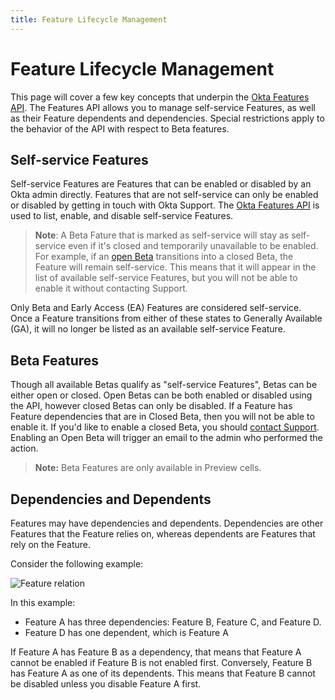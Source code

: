 ```yaml
---
title: Feature Lifecycle Management
---
```


# Feature Lifecycle Management

This page will cover a few key concepts that underpin the [Okta Features API](/docs/reference/api/features/). The Features API allows you to manage self-service Features, as well as their Feature dependents and dependencies. Special restrictions apply to the behavior of the API with respect to Beta features.

## Self-service Features

Self-service Features are Features that can be enabled or disabled by an Okta admin directly. Features that are not self-service can only be enabled or disabled by getting in touch with Okta Support. The [Okta Features API](/docs/reference/api/features/) is used to list, enable, and disable self-service Features.

> **Note**: A Beta Fature that is marked as self-service will stay as self-service even if it's closed and temporarily unavailable to be enabled. For example, if an [open Beta](#beta-features) transitions into a closed Beta, the Feature will remain self-service. This means that it will appear in the list of available self-service Features, but you will not be able to enable it without contacting Support.

Only Beta and Early Access (EA) Features are considered self-service. Once a Feature transitions from either of these states to Generally Available (GA), it will no longer be listed as an available self-service Feature.

## Beta Features

Though all available Betas qualify as "self-service Features", Betas can be either open or closed. Open Betas can be both enabled or disabled using the API, however closed Betas can only be disabled. If a Feature has Feature dependencies that are in Closed Beta, then you will not be able to enable it. If you'd like to enable a closed Beta, you should [contact Support](mailto:support@okta.com). Enabling an Open Beta will trigger an email to the admin who performed the action.

> **Note:** Beta Features are only available in Preview cells.

## Dependencies and Dependents

Features may have dependencies and dependents. Dependencies are other Features that the Feature relies on, whereas dependents are Features that rely on the Feature.

Consider the following example:

![Feature relation](/img/feature-relation.png "Feature dependency diagram")

<!-- Source for image. Generated using http://www.plantuml.com/plantuml/uml/

@startuml
skinparam monochrome true

object "Feature A" as featA
object "Feature B" as featB
object "Feature C" as featC
object "Feature D" as featD

featA <-- featB
featA <-- featC
featA <-- featD
@enduml

-->

In this example:

* Feature A has three dependencies: Feature B, Feature C, and Feature D.
* Feature D has one dependent, which is Feature A

If Feature A has Feature B as a dependency, that means that Feature A cannot be enabled if Feature B is not enabled first. Conversely, Feature B has Feature A as one of its dependents. This means that Feature B cannot be disabled unless you disable Feature A first.
